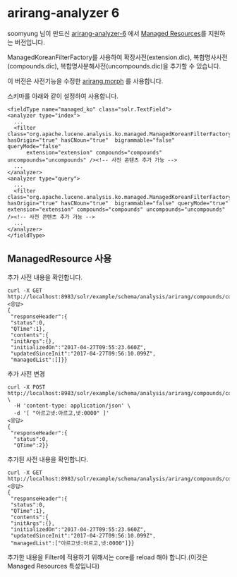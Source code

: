 arirang-analyzer 6
=================

soomyung 님이 만드신 [arirang-analyzer-6](https://github.com/soomyung/arirang-analyzer-6) 에서 [Managed Resources](https://cwiki.apache.org/confluence/display/solr/Managed+Resources)를 지원하는 버전입니다.  

ManagedKoreanFilterFactory를 사용하여 확장사전(extension.dic), 복합명사사전(compounds.dic), 복합명사분해사전(uncompounds.dic)을 추가할 수 있습니다.

이 버전은 사전기능을 수정한 [arirang.morph](https://github.com/ddoleye/arirang.morph) 를 사용합니다.

스키마를 아래와 같이 설정하여 사용합니다.

    <fieldType name="managed_ko" class="solr.TextField">
    <analyzer type="index">
      ...
      <filter class="org.apache.lucene.analysis.ko.managed.ManagedKoreanFilterFactory" hasOrigin="true" hasCNoun="true"  bigrammable="false" queryMode="false"
          extension="extension" compounds="compounds" uncompounds="uncompounds" /><!-- 사전 콘텐츠 추가 가능 -->
      ...
    </analyzer>
    <analyzer type="query">
      ...
      <filter class="org.apache.lucene.analysis.ko.managed.ManagedKoreanFilterFactory" hasOrigin="true" hasCNoun="true"  bigrammable="false" queryMode="true" extension="extension" compounds="compounds" uncompounds="uncompounds" /><!-- 사전 콘텐츠 추가 가능 -->
      ...
    </analyzer>
    </fieldType>

ManagedResource 사용
-------------------

추가 사전 내용을 확인합니다.

    curl -X GET http://localhost:8983/solr/example/schema/analysis/arirang/compounds/compounds
    <응답>
    {
     "responseHeader":{
     "status":0,
     "QTime":1},
     "contents":{
     "initArgs":{},
     "initializedOn":"2017-04-27T09:55:23.660Z",
     "updatedSinceInit":"2017-04-27T09:56:10.099Z",
     "managedList":[]}}

추가 사전 변경
  
    curl -X POST http://localhost:8983/solr/example/schema/analysis/arirang/compounds/compounds \
      -H 'content-type: application/json' \
      -d '[ "아르고넷:아르고,넷:0000" ]'
    <응답>
    {
     "responseHeader":{
      "status":0,
      "QTime":2}}
      

추가된 사전 내용을 확인합니다.

    curl -X GET http://localhost:8983/solr/example/schema/analysis/arirang/compounds/compounds
    <응답>
    {
     "responseHeader":{
     "status":0,
     "QTime":1},
     "contents":{
     "initArgs":{},
     "initializedOn":"2017-04-27T09:55:23.660Z",
     "updatedSinceInit":"2017-04-27T09:56:10.099Z",
     "managedList":["아르고넷:아르고,넷:0000"]}}

추가한 내용을 Filter에 적용하기 위해서는 core를 reload 해야 합니다.(이것은 Managed Resources 특성입니다)

